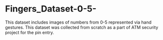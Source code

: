 # Fingers_Dataset-0-5-

This dataset includes images of numbers from 0-5 represented via hand gestures.
This dataset was collected from scratch as a part of ATM security project for the pin entry.
